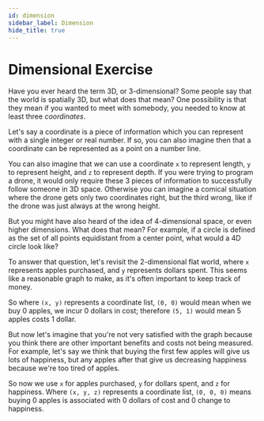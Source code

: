 ```yaml
---
id: dimension
sidebar_label: Dimension
hide_title: true
---
```


# Dimensional Exercise

Have you ever heard the term 3D, or 3-dimensional? Some people say that the
world is spatially 3D, but what does that mean? One possibility is that they
mean if you wanted to meet with somebody, you needed to know at least three
_coordinates_.

Let's say a coordinate is a piece of information which you can represent with a
single integer or real number. If so, you can also imagine then that a
coordinate can be represented as a point on a number line.

You can also imagine that we can use a coordinate `x` to represent length, `y`
to represent height, and `z` to represent depth. If you were trying to program a
drone, it would only require these 3 pieces of information to successfully 
follow someone in 3D space. Otherwise you can imagine a comical situation where
the drone gets only two coordinates right, but the third wrong, like if the 
drone was just always at the wrong height.

But you might have also heard of the idea of 4-dimensional space, or even higher
dimensions. What does that mean? For example, if a circle is defined as the set
of all points equidistant from a center point, what would a 4D circle look like?

To answer that question, let's revisit the 2-dimensional flat world, where `x`
represents apples purchased, and `y` represents dollars spent. This seems like a
reasonable graph to make, as it's often important to keep track of money.

So where `(x, y)` represents a coordinate list, `(0, 0)` would mean when we buy
0 apples, we incur 0 dollars in cost; therefore `(5, 1)` would mean 5 apples
costs 1 dollar.

But now let's imagine that you're not very satisfied with the graph because you
think there are other important benefits and costs not being measured. For 
example, let's say we think that buying the first few apples will give us lots 
of happiness, but any apples after that give us decreasing happiness because 
we're too tired of apples.

So now we use `x` for apples purchased, `y` for dollars spent, and `z` for 
happiness. Where `(x, y, z)` represents a coordinate list, `(0, 0, 0)` means
buying 0 apples is associated with 0 dollars of cost and 0 change to happiness.
